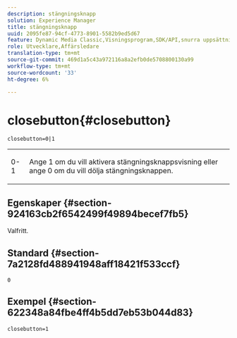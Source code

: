 ```yaml
---
description: stängningsknapp
solution: Experience Manager
title: stängningsknapp
uuid: 2095fe87-94cf-4773-8901-5582b9ed5d67
feature: Dynamic Media Classic,Visningsprogram,SDK/API,snurra uppsättningar
role: Utvecklare,Affärsledare
translation-type: tm+mt
source-git-commit: 469d1a5c43a972116a8a2efb0de5708800130a99
workflow-type: tm+mt
source-wordcount: '33'
ht-degree: 6%

---
```



# closebutton{#closebutton}

`closebutton=0|1`

<table id="table_9B98C97485DD4DEB8A6ECBCE8DF6B886"> 
 <tbody> 
  <tr> 
   <td colname="col1"> <p> <span class="codeph"> 0-1  </span> </p> </td> 
   <td colname="col2"> <p> Ange <span class="codeph"> 1</span> om du vill aktivera stängningsknappsvisning eller ange <span class="codeph"> 0</span> om du vill dölja stängningsknappen. </p> </td> 
  </tr> 
 </tbody> 
</table>

## Egenskaper {#section-924163cb2f6542499f49894becef7fb5}

Valfritt.

## Standard {#section-7a2128fd488941948aff18421f533ccf}

`0`

## Exempel {#section-622348a84fbe4ff4b5dd7eb53b044d83}

`closebutton=1`
